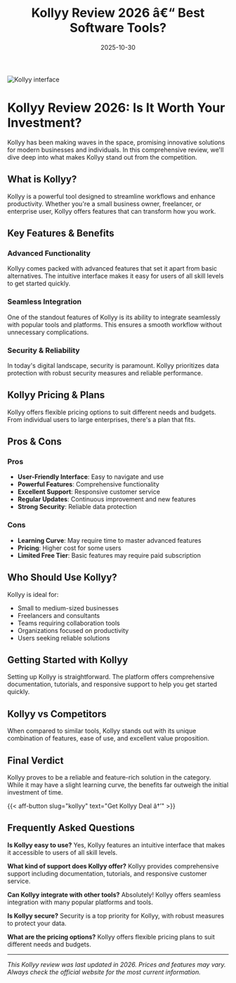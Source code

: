 ﻿---
title: "Kollyy Review 2026 â€“ Best Software Tools?"
date: 2025-10-30
draft: false
rating: 4.8
category: "Software Tools"
tags: ["software-tools", "review", "2026"]
description: "Comprehensive Kollyy review 2026. Discover if this  tool is the best choice for your needs."
keywords: "kollyy, Kollyy, review, software tools, 2026, best software tools"
image: "https://images.unsplash.com/photo-1555949963-aa79dcee981c?w=800&h=400&fit=crop&crop=center"
---

![Kollyy interface](https://images.unsplash.com/photo-1555949963-aa79dcee981c?w=800&h=400&fit=crop&crop=center)

# Kollyy Review 2026: Is It Worth Your Investment?

Kollyy has been making waves in the  space, promising innovative solutions for modern businesses and individuals. In this comprehensive review, we'll dive deep into what makes Kollyy stand out from the competition.

## What is Kollyy?

Kollyy is a powerful  tool designed to streamline workflows and enhance productivity. Whether you're a small business owner, freelancer, or enterprise user, Kollyy offers features that can transform how you work.

## Key Features & Benefits

### Advanced Functionality
Kollyy comes packed with advanced features that set it apart from basic alternatives. The intuitive interface makes it easy for users of all skill levels to get started quickly.

### Seamless Integration
One of the standout features of Kollyy is its ability to integrate seamlessly with popular tools and platforms. This ensures a smooth workflow without unnecessary complications.

### Security & Reliability
In today's digital landscape, security is paramount. Kollyy prioritizes data protection with robust security measures and reliable performance.

## Kollyy Pricing & Plans

Kollyy offers flexible pricing options to suit different needs and budgets. From individual users to large enterprises, there's a plan that fits.

## Pros & Cons

### Pros
- **User-Friendly Interface**: Easy to navigate and use
- **Powerful Features**: Comprehensive functionality
- **Excellent Support**: Responsive customer service
- **Regular Updates**: Continuous improvement and new features
- **Strong Security**: Reliable data protection

### Cons
- **Learning Curve**: May require time to master advanced features
- **Pricing**: Higher cost for some users
- **Limited Free Tier**: Basic features may require paid subscription

## Who Should Use Kollyy?

Kollyy is ideal for:
- Small to medium-sized businesses
- Freelancers and consultants
- Teams requiring collaboration tools
- Organizations focused on productivity
- Users seeking reliable  solutions

## Getting Started with Kollyy

Setting up Kollyy is straightforward. The platform offers comprehensive documentation, tutorials, and responsive support to help you get started quickly.

## Kollyy vs Competitors

When compared to similar tools, Kollyy stands out with its unique combination of features, ease of use, and excellent value proposition.

## Final Verdict

Kollyy proves to be a reliable and feature-rich solution in the  category. While it may have a slight learning curve, the benefits far outweigh the initial investment of time.

{{< aff-button slug="kollyy" text="Get Kollyy Deal â†’" >}}

## Frequently Asked Questions

**Is Kollyy easy to use?**
Yes, Kollyy features an intuitive interface that makes it accessible to users of all skill levels.

**What kind of support does Kollyy offer?**
Kollyy provides comprehensive support including documentation, tutorials, and responsive customer service.

**Can Kollyy integrate with other tools?**
Absolutely! Kollyy offers seamless integration with many popular platforms and tools.

**Is Kollyy secure?**
Security is a top priority for Kollyy, with robust measures to protect your data.

**What are the pricing options?**
Kollyy offers flexible pricing plans to suit different needs and budgets.

---

*This Kollyy review was last updated in 2026. Prices and features may vary. Always check the official website for the most current information.*
